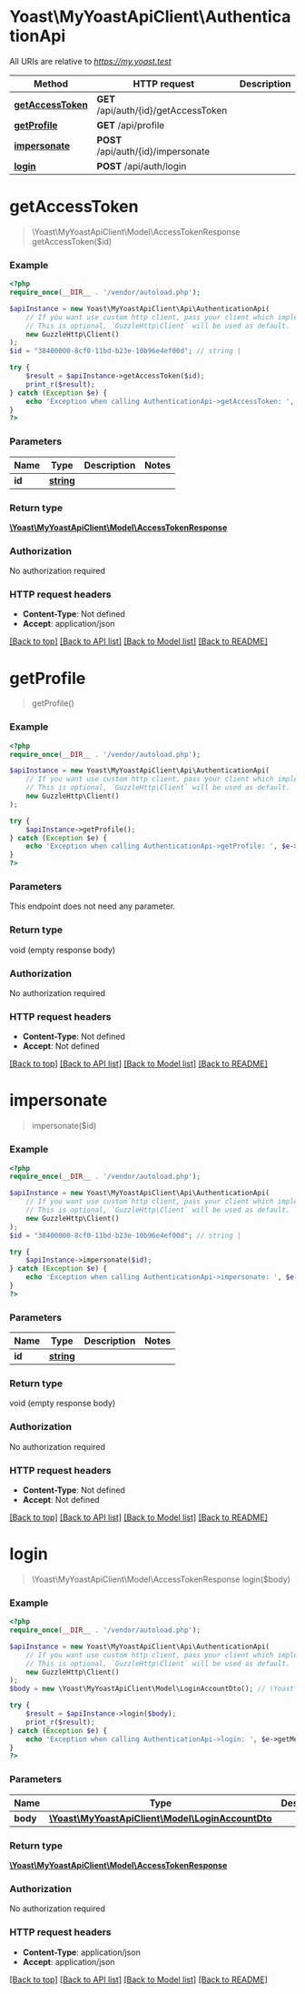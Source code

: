 # Yoast\MyYoastApiClient\AuthenticationApi

All URIs are relative to *https://my.yoast.test*

Method | HTTP request | Description
------------- | ------------- | -------------
[**getAccessToken**](AuthenticationApi.md#getaccesstoken) | **GET** /api/auth/{id}/getAccessToken | 
[**getProfile**](AuthenticationApi.md#getprofile) | **GET** /api/profile | 
[**impersonate**](AuthenticationApi.md#impersonate) | **POST** /api/auth/{id}/impersonate | 
[**login**](AuthenticationApi.md#login) | **POST** /api/auth/login | 

# **getAccessToken**
> \Yoast\MyYoastApiClient\Model\AccessTokenResponse getAccessToken($id)



### Example
```php
<?php
require_once(__DIR__ . '/vendor/autoload.php');

$apiInstance = new Yoast\MyYoastApiClient\Api\AuthenticationApi(
    // If you want use custom http client, pass your client which implements `GuzzleHttp\ClientInterface`.
    // This is optional, `GuzzleHttp\Client` will be used as default.
    new GuzzleHttp\Client()
);
$id = "38400000-8cf0-11bd-b23e-10b96e4ef00d"; // string | 

try {
    $result = $apiInstance->getAccessToken($id);
    print_r($result);
} catch (Exception $e) {
    echo 'Exception when calling AuthenticationApi->getAccessToken: ', $e->getMessage(), PHP_EOL;
}
?>
```

### Parameters

Name | Type | Description  | Notes
------------- | ------------- | ------------- | -------------
 **id** | [**string**](../Model/.md)|  |

### Return type

[**\Yoast\MyYoastApiClient\Model\AccessTokenResponse**](../Model/AccessTokenResponse.md)

### Authorization

No authorization required

### HTTP request headers

 - **Content-Type**: Not defined
 - **Accept**: application/json

[[Back to top]](#) [[Back to API list]](../../README.md#documentation-for-api-endpoints) [[Back to Model list]](../../README.md#documentation-for-models) [[Back to README]](../../README.md)

# **getProfile**
> getProfile()



### Example
```php
<?php
require_once(__DIR__ . '/vendor/autoload.php');

$apiInstance = new Yoast\MyYoastApiClient\Api\AuthenticationApi(
    // If you want use custom http client, pass your client which implements `GuzzleHttp\ClientInterface`.
    // This is optional, `GuzzleHttp\Client` will be used as default.
    new GuzzleHttp\Client()
);

try {
    $apiInstance->getProfile();
} catch (Exception $e) {
    echo 'Exception when calling AuthenticationApi->getProfile: ', $e->getMessage(), PHP_EOL;
}
?>
```

### Parameters
This endpoint does not need any parameter.

### Return type

void (empty response body)

### Authorization

No authorization required

### HTTP request headers

 - **Content-Type**: Not defined
 - **Accept**: Not defined

[[Back to top]](#) [[Back to API list]](../../README.md#documentation-for-api-endpoints) [[Back to Model list]](../../README.md#documentation-for-models) [[Back to README]](../../README.md)

# **impersonate**
> impersonate($id)



### Example
```php
<?php
require_once(__DIR__ . '/vendor/autoload.php');

$apiInstance = new Yoast\MyYoastApiClient\Api\AuthenticationApi(
    // If you want use custom http client, pass your client which implements `GuzzleHttp\ClientInterface`.
    // This is optional, `GuzzleHttp\Client` will be used as default.
    new GuzzleHttp\Client()
);
$id = "38400000-8cf0-11bd-b23e-10b96e4ef00d"; // string | 

try {
    $apiInstance->impersonate($id);
} catch (Exception $e) {
    echo 'Exception when calling AuthenticationApi->impersonate: ', $e->getMessage(), PHP_EOL;
}
?>
```

### Parameters

Name | Type | Description  | Notes
------------- | ------------- | ------------- | -------------
 **id** | [**string**](../Model/.md)|  |

### Return type

void (empty response body)

### Authorization

No authorization required

### HTTP request headers

 - **Content-Type**: Not defined
 - **Accept**: Not defined

[[Back to top]](#) [[Back to API list]](../../README.md#documentation-for-api-endpoints) [[Back to Model list]](../../README.md#documentation-for-models) [[Back to README]](../../README.md)

# **login**
> \Yoast\MyYoastApiClient\Model\AccessTokenResponse login($body)



### Example
```php
<?php
require_once(__DIR__ . '/vendor/autoload.php');

$apiInstance = new Yoast\MyYoastApiClient\Api\AuthenticationApi(
    // If you want use custom http client, pass your client which implements `GuzzleHttp\ClientInterface`.
    // This is optional, `GuzzleHttp\Client` will be used as default.
    new GuzzleHttp\Client()
);
$body = new \Yoast\MyYoastApiClient\Model\LoginAccountDto(); // \Yoast\MyYoastApiClient\Model\LoginAccountDto | 

try {
    $result = $apiInstance->login($body);
    print_r($result);
} catch (Exception $e) {
    echo 'Exception when calling AuthenticationApi->login: ', $e->getMessage(), PHP_EOL;
}
?>
```

### Parameters

Name | Type | Description  | Notes
------------- | ------------- | ------------- | -------------
 **body** | [**\Yoast\MyYoastApiClient\Model\LoginAccountDto**](../Model/LoginAccountDto.md)|  |

### Return type

[**\Yoast\MyYoastApiClient\Model\AccessTokenResponse**](../Model/AccessTokenResponse.md)

### Authorization

No authorization required

### HTTP request headers

 - **Content-Type**: application/json
 - **Accept**: application/json

[[Back to top]](#) [[Back to API list]](../../README.md#documentation-for-api-endpoints) [[Back to Model list]](../../README.md#documentation-for-models) [[Back to README]](../../README.md)

